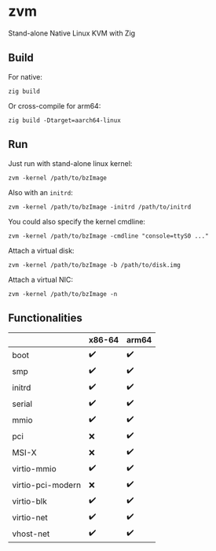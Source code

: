 # zvm
Stand-alone Native Linux KVM with Zig

## Build

For native:
```
zig build
```

Or cross-compile for arm64:
```
zig build -Dtarget=aarch64-linux
```

## Run

Just run with stand-alone linux kernel:

```
zvm -kernel /path/to/bzImage
```

Also with an `initrd`:

```
zvm -kernel /path/to/bzImage -initrd /path/to/initrd
```

You could also specify the kernel cmdline:

```
zvm -kernel /path/to/bzImage -cmdline "console=ttyS0 ..."
```

Attach a virtual disk:

```
zvm -kernel /path/to/bzImage -b /path/to/disk.img
```

Attach a virtual NIC:

```
zvm -kernel /path/to/bzImage -n
```

## Functionalities

| | x86-64 | arm64
| --- | --- | ---
|boot|:heavy_check_mark:|:heavy_check_mark:
|smp|:heavy_check_mark:|:heavy_check_mark:
|initrd|:heavy_check_mark:|:heavy_check_mark:
|serial|:heavy_check_mark:|:heavy_check_mark:
|mmio|:heavy_check_mark:|:heavy_check_mark:
|pci|:x:|:heavy_check_mark:
|MSI-X|:x:|:heavy_check_mark:
|virtio-mmio|:heavy_check_mark:|:heavy_check_mark:
|virtio-pci-modern|:x:|:heavy_check_mark:
|virtio-blk|:heavy_check_mark:|:heavy_check_mark:
|virtio-net|:heavy_check_mark:|:heavy_check_mark:
|vhost-net|:heavy_check_mark:|:heavy_check_mark:
